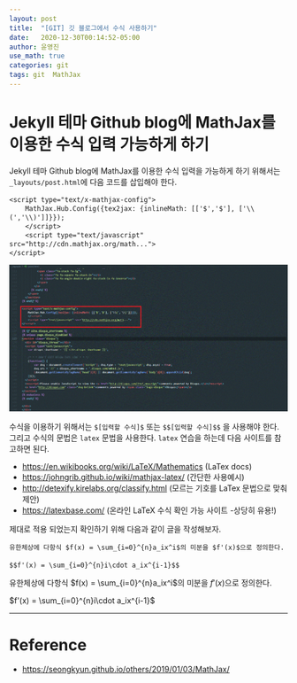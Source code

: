 ```yaml
---
layout: post
title:  "[GIT] 깃 블로그에서 수식 사용하기"
date:   2020-12-30T00:14:52-05:00
author: 윤영진
use_math: true
categories: git
tags: git  MathJax 
---
```

# Jekyll 테마 Github blog에 MathJax를 이용한 수식 입력 가능하게 하기

Jekyll 테마 Github blog에 MathJax를 이용한 수식 입력을 가능하게 하기 위해서는 `_layouts/post.html`에 다음 코드를 삽입해야 한다.

```
<script type="text/x-mathjax-config">
    MathJax.Hub.Config({tex2jax: {inlineMath: [['$','$'], ['\\(','\\)']]}});
    </script>
    <script type="text/javascript" src="http://cdn.mathjax.org/math...">
</script>
```
![Alt text](/assets/git/math_script.gif "script example")

수식을 이용하기 위해서는 `$[입력할 수식]$` 또는 `$$[입력할 수식]$$` 을 사용해야 한다. 그리고 수식의 문법은 `latex` 문법을 사용한다. `latex` 연습을 하는데 다음 사이트를 참고하면 된다. 

* <https://en.wikibooks.org/wiki/LaTeX/Mathematics> (LaTex docs)
* <https://johngrib.github.io/wiki/mathjax-latex/> (간단한 사용예시)
* <http://detexify.kirelabs.org/classify.html> (모르는 기호를 LaTex 문법으로 맞춰 제안)
* <https://latexbase.com/> (온라인 LaTeX 수식 확인 가능 사이트 -상당히 유용!)

제대로 적용 되었는지 확인하기 위해 다음과 같이 글을 작성해보자.

```
유한체상에 다항식 $f(x) = \sum_{i=0}^{n}a_ix^i$의 미분을 $f'(x)$으로 정의한다.

$$f'(x) = \sum_{i=0}^{n}i\cdot a_ix^{i-1}$$
```

유한체상에 다항식 $f(x) = \sum_{i=0}^{n}a_ix^i$의 미분을 $f'(x)$으로 정의한다.   

$f'(x) = \sum_{i=0}^{n}i\cdot a_ix^{i-1}$

--------------------------
# Reference
* <https://seongkyun.github.io/others/2019/01/03/MathJax/>
